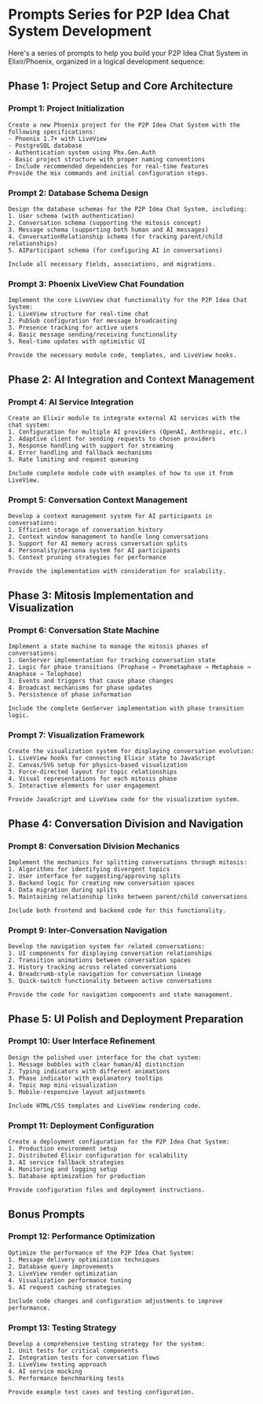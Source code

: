 

# Prompts Series for P2P Idea Chat System Development

Here's a series of prompts to help you build your P2P Idea Chat System in Elixir/Phoenix, organized in a logical development sequence:

## Phase 1: Project Setup and Core Architecture

### Prompt 1: Project Initialization
```
Create a new Phoenix project for the P2P Idea Chat System with the following specifications:
- Phoenix 1.7+ with LiveView
- PostgreSQL database
- Authentication system using Phx.Gen.Auth
- Basic project structure with proper naming conventions
- Include recommended dependencies for real-time features
Provide the mix commands and initial configuration steps.
```

### Prompt 2: Database Schema Design
```
Design the database schemas for the P2P Idea Chat System, including:
1. User schema (with authentication)
2. Conversation schema (supporting the mitosis concept)
3. Message schema (supporting both human and AI messages)
4. ConversationRelationship schema (for tracking parent/child relationships)
5. AIParticipant schema (for configuring AI in conversations)

Include all necessary fields, associations, and migrations.
```

### Prompt 3: Phoenix LiveView Chat Foundation
```
Implement the core LiveView chat functionality for the P2P Idea Chat System:
1. LiveView structure for real-time chat
2. PubSub configuration for message broadcasting
3. Presence tracking for active users
4. Basic message sending/receiving functionality
5. Real-time updates with optimistic UI

Provide the necessary module code, templates, and LiveView hooks.
```

## Phase 2: AI Integration and Context Management

### Prompt 4: AI Service Integration
```
Create an Elixir module to integrate external AI services with the chat system:
1. Configuration for multiple AI providers (OpenAI, Anthropic, etc.)
2. Adaptive client for sending requests to chosen providers
3. Response handling with support for streaming
4. Error handling and fallback mechanisms
5. Rate limiting and request queueing

Include complete module code with examples of how to use it from LiveView.
```

### Prompt 5: Conversation Context Management
```
Develop a context management system for AI participants in conversations:
1. Efficient storage of conversation history
2. Context window management to handle long conversations
3. Support for AI memory across conversation splits
4. Personality/persona system for AI participants
5. Context pruning strategies for performance

Provide the implementation with consideration for scalability.
```

## Phase 3: Mitosis Implementation and Visualization

### Prompt 6: Conversation State Machine
```
Implement a state machine to manage the mitosis phases of conversations:
1. GenServer implementation for tracking conversation state
2. Logic for phase transitions (Prophase → Prometaphase → Metaphase → Anaphase → Telophase)
3. Events and triggers that cause phase changes
4. Broadcast mechanisms for phase updates
5. Persistence of phase information

Include the complete GenServer implementation with phase transition logic.
```

### Prompt 7: Visualization Framework
```
Create the visualization system for displaying conversation evolution:
1. LiveView hooks for connecting Elixir state to JavaScript
2. Canvas/SVG setup for physics-based visualization
3. Force-directed layout for topic relationships
4. Visual representations for each mitosis phase
5. Interactive elements for user engagement

Provide JavaScript and LiveView code for the visualization system.
```

## Phase 4: Conversation Division and Navigation

### Prompt 8: Conversation Division Mechanics
```
Implement the mechanics for splitting conversations through mitosis:
1. Algorithms for identifying divergent topics
2. User interface for suggesting/approving splits
3. Backend logic for creating new conversation spaces
4. Data migration during splits
5. Maintaining relationship links between parent/child conversations

Include both frontend and backend code for this functionality.
```

### Prompt 9: Inter-Conversation Navigation
```
Develop the navigation system for related conversations:
1. UI components for displaying conversation relationships
2. Transition animations between conversation spaces
3. History tracking across related conversations
4. Breadcrumb-style navigation for conversation lineage
5. Quick-switch functionality between active conversations

Provide the code for navigation components and state management.
```

## Phase 5: UI Polish and Deployment Preparation

### Prompt 10: User Interface Refinement
```
Design the polished user interface for the chat system:
1. Message bubbles with clear human/AI distinction
2. Typing indicators with different animations
3. Phase indicator with explanatory tooltips
4. Topic map mini-visualization
5. Mobile-responsive layout adjustments

Include HTML/CSS templates and LiveView rendering code.
```

### Prompt 11: Deployment Configuration
```
Create a deployment configuration for the P2P Idea Chat System:
1. Production environment setup
2. Distributed Elixir configuration for scalability
3. AI service fallback strategies
4. Monitoring and logging setup
5. Database optimization for production

Provide configuration files and deployment instructions.
```

## Bonus Prompts

### Prompt 12: Performance Optimization
```
Optimize the performance of the P2P Idea Chat System:
1. Message delivery optimization techniques
2. Database query improvements
3. LiveView render optimization
4. Visualization performance tuning
5. AI request caching strategies

Include code changes and configuration adjustments to improve performance.
```

### Prompt 13: Testing Strategy
```
Develop a comprehensive testing strategy for the system:
1. Unit tests for critical components
2. Integration tests for conversation flows
3. LiveView testing approach
4. AI service mocking
5. Performance benchmarking tests

Provide example test cases and testing configuration.
